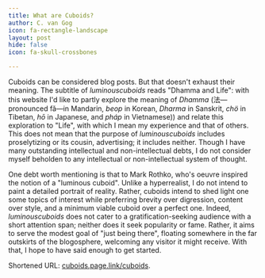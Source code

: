 ```yaml
---
title: What are Cuboids?
author: C. van Gog
icon: fa-rectangle-landscape
layout: post
hide: false
icon: fa-skull-crossbones

---
```


<p>Cuboids can be considered blog posts. But that doesn't exhaust their meaning. The subtitle of <i>luminouscuboids</i> reads "Dhamma and Life": with this website I'd like to partly explore the meaning of <i>Dhamma</i> (法—pronounced fǎ—in Mandarin, <i>beop</i> in Korean, <i>Dharma</i> in Sanskrit, <i>chö</i> in Tibetan, <i>hō</i> in Japanese, and <i>pháp</i> in Vietnamese)) and relate this exploration to "Life", with which I mean my experience and that of others. This does not mean that the purpose of <i>luminouscuboids</i> includes proselytizing or its cousin, advertising; it includes neither. Though I have many outstanding intellectual and non-intellectual debts, I do not consider myself beholden to any intellectual or non-intellectual system of thought.</p>

<p>One debt worth mentioning is that to Mark Rothko, who's oeuvre inspired the notion of a "luminous cuboid". Unlike a hyperrealist, I do not intend to paint a detailed portrait of reality. Rather, cuboids intend to shed light one some topics of interest while preferring brevity over digression, content over style, and a minimum viable cuboid over a perfect one. Indeed, <i>luminouscuboids</i> does not cater to a gratification-seeking audience with a short attention span; neither does it seek popularity or fame. Rather, it aims to serve the modest goal of "just being there", floating somewhere in the far outskirts of the blogosphere, welcoming any visitor it might receive. With that, I hope to have said enough to get started.</p>

<p>Shortened URL: <a href="https://cuboids.page.link/cuboids">cuboids.page.link/cuboids</a>.</p>
